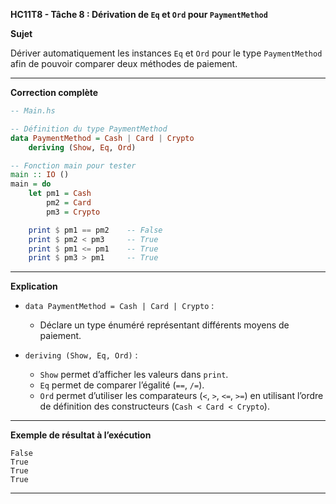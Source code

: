 **HC11T8 - Tâche 8 : Dérivation de `Eq` et `Ord` pour `PaymentMethod`**

**Sujet**

Dériver automatiquement les instances `Eq` et `Ord` pour le type `PaymentMethod` afin de pouvoir comparer deux méthodes de paiement.

---

**Correction complète**

```haskell
-- Main.hs

-- Définition du type PaymentMethod
data PaymentMethod = Cash | Card | Crypto
    deriving (Show, Eq, Ord)

-- Fonction main pour tester
main :: IO ()
main = do
    let pm1 = Cash
        pm2 = Card
        pm3 = Crypto

    print $ pm1 == pm2    -- False
    print $ pm2 < pm3     -- True
    print $ pm1 <= pm1    -- True
    print $ pm3 > pm1     -- True
```

---

**Explication**

* `data PaymentMethod = Cash | Card | Crypto` :

  * Déclare un type énuméré représentant différents moyens de paiement.
* `deriving (Show, Eq, Ord)` :

  * `Show` permet d’afficher les valeurs dans `print`.
  * `Eq` permet de comparer l’égalité (`==`, `/=`).
  * `Ord` permet d’utiliser les comparateurs (`<`, `>`, `<=`, `>=`) en utilisant l’ordre de définition des constructeurs (`Cash < Card < Crypto`).

---

**Exemple de résultat à l’exécution**

```
False
True
True
True
```

---
